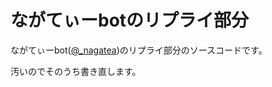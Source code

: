 # ながてぃーbotのリプライ部分

ながてぃーbot([@\_nagatea](https://twitter.com/_nagatea))のリプライ部分のソースコードです。

汚いのでそのうち書き直します。
